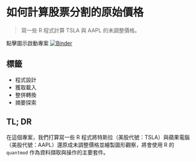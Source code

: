 # 如何計算股票分割的原始價格

> 寫一些 R 程式計算 TSLA 與 AAPL 的未調整價格。

點擊圖示啟動專案 [![Binder](https://mybinder.org/badge_logo.svg)](https://mybinder.org/v2/gh/datainpoint/project-what-is-stock-split/master?filepath=project-what-is-stock-split.ipynb)

## 標籤

- 程式設計
- 獲取載入
- 整併轉換
- 摘要探索

## TL; DR

在這個專案，我們打算寫一些 R 程式將特斯拉（美股代號：TSLA）與蘋果電腦（美股代號：AAPL）還原成未調整價格並繪製圖形觀察，將會使用 R 的 `quantmod` 作為資料擷取與操作的主要套件。
